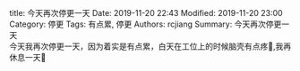 title: 今天再次停更一天
Date: 2019-11-20 22:43
Modified: 2019-11-20 23:00
Category: 停更
Tags: 有点累, 停更
Authors: rcjiang
Summary: 今天再次停更一天  
今天我再次停更一天，因为着实是有点累，白天在工位上的时候脑壳有点疼🤕,我再休息一天🤣